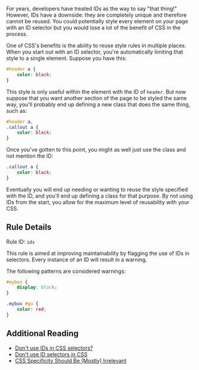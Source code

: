 For years, developers have treated IDs as the way to say "that thing!" However, IDs have a downside: they are completely unique and therefore cannot be reused. You could potentially style every element on your page with an ID selector but you would lose a lot of the benefit of CSS in the process. 

One of CSS's benefits is the ability to reuse style rules in multiple places. When you start out with an ID selector, you're automatically limiting that style to a single element. Suppose you have this:

```css
#header a {
    color: black;
}
```

This style is only useful within the element with the ID of `header`. But now suppose that you want another section of the page to be styled the same way, you'll probably end up defining a new class that does the same thing, such as:

```css
#header a,
.callout a {
    color: black;
}
```
Once you've gotten to this point, you might as well just use the class and not mention the ID:
```css
.callout a {
    color: black;
}
```
Eventually you will end up needing or wanting to reuse the style specified with the ID, and you'll end up defining a class for that purpose. By not using IDs from the start, you allow for the maximum level of reusability with your CSS.

## Rule Details

Rule ID: `ids`

This rule is aimed at improving maintainability by flagging the use of IDs in selectors. Every instance of an ID will result in a warning.

The following patterns are considered warnings:

```css
#mybox {
    display: block;
}

.mybox #go {
    color: red;
}
```

## Additional Reading

* [Don't use IDs in CSS selectors?](http://oli.jp/2011/ids/)
* [Don't use ID selectors in CSS](http://screwlewse.com/2010/07/dont-use-id-selectors-in-css/)
* [CSS Specificity Should Be (Mostly) Irrelevant](https://www.impressivewebs.com/css-specificity-irrelevant/)
